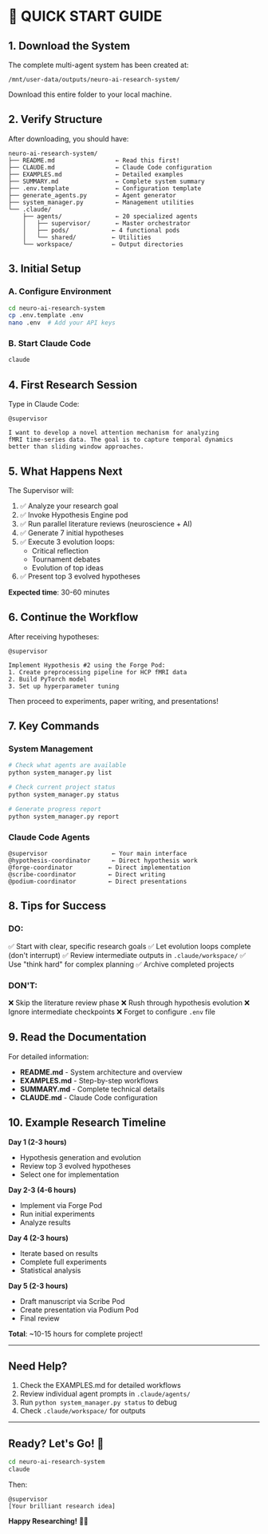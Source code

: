 # 🚀 QUICK START GUIDE

## 1. Download the System

The complete multi-agent system has been created at:
```
/mnt/user-data/outputs/neuro-ai-research-system/
```

Download this entire folder to your local machine.

## 2. Verify Structure

After downloading, you should have:
```
neuro-ai-research-system/
├── README.md                 ← Read this first!
├── CLAUDE.md                 ← Claude Code configuration
├── EXAMPLES.md               ← Detailed examples
├── SUMMARY.md                ← Complete system summary
├── .env.template             ← Configuration template
├── generate_agents.py        ← Agent generator
├── system_manager.py         ← Management utilities
└── .claude/
    ├── agents/               ← 20 specialized agents
    │   ├── supervisor/       ← Master orchestrator
    │   ├── pods/            ← 4 functional pods
    │   └── shared/          ← Utilities
    └── workspace/           ← Output directories
```

## 3. Initial Setup

### A. Configure Environment
```bash
cd neuro-ai-research-system
cp .env.template .env
nano .env  # Add your API keys
```

### B. Start Claude Code
```bash
claude
```

## 4. First Research Session

Type in Claude Code:
```
@supervisor

I want to develop a novel attention mechanism for analyzing 
fMRI time-series data. The goal is to capture temporal dynamics 
better than sliding window approaches.
```

## 5. What Happens Next

The Supervisor will:
1. ✅ Analyze your research goal
2. ✅ Invoke Hypothesis Engine pod
3. ✅ Run parallel literature reviews (neuroscience + AI)
4. ✅ Generate 7 initial hypotheses
5. ✅ Execute 3 evolution loops:
   - Critical reflection
   - Tournament debates
   - Evolution of top ideas
6. ✅ Present top 3 evolved hypotheses

**Expected time**: 30-60 minutes

## 6. Continue the Workflow

After receiving hypotheses:
```
@supervisor

Implement Hypothesis #2 using the Forge Pod:
1. Create preprocessing pipeline for HCP fMRI data
2. Build PyTorch model
3. Set up hyperparameter tuning
```

Then proceed to experiments, paper writing, and presentations!

## 7. Key Commands

### System Management
```bash
# Check what agents are available
python system_manager.py list

# Check current project status
python system_manager.py status

# Generate progress report
python system_manager.py report
```

### Claude Code Agents
```
@supervisor                  ← Your main interface
@hypothesis-coordinator      ← Direct hypothesis work
@forge-coordinator          ← Direct implementation
@scribe-coordinator         ← Direct writing
@podium-coordinator         ← Direct presentations
```

## 8. Tips for Success

### DO:
✅ Start with clear, specific research goals
✅ Let evolution loops complete (don't interrupt)
✅ Review intermediate outputs in `.claude/workspace/`
✅ Use "think hard" for complex planning
✅ Archive completed projects

### DON'T:
❌ Skip the literature review phase
❌ Rush through hypothesis evolution
❌ Ignore intermediate checkpoints
❌ Forget to configure `.env` file

## 9. Read the Documentation

For detailed information:
- **README.md** - System architecture and overview
- **EXAMPLES.md** - Step-by-step workflows
- **SUMMARY.md** - Complete technical details
- **CLAUDE.md** - Claude Code configuration

## 10. Example Research Timeline

**Day 1 (2-3 hours)**
- Hypothesis generation and evolution
- Review top 3 evolved hypotheses
- Select one for implementation

**Day 2-3 (4-6 hours)**
- Implement via Forge Pod
- Run initial experiments
- Analyze results

**Day 4 (2-3 hours)**
- Iterate based on results
- Complete full experiments
- Statistical analysis

**Day 5 (2-3 hours)**
- Draft manuscript via Scribe Pod
- Create presentation via Podium Pod
- Final review

**Total**: ~10-15 hours for complete project!

---

## Need Help?

1. Check the EXAMPLES.md for detailed workflows
2. Review individual agent prompts in `.claude/agents/`
3. Run `python system_manager.py status` to debug
4. Check `.claude/workspace/` for outputs

---

## Ready? Let's Go! 🚀

```bash
cd neuro-ai-research-system
claude
```

Then:
```
@supervisor
[Your brilliant research idea]
```

**Happy Researching!** 🧠🤖
